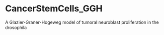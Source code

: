 # CancerStemCells_GGH
A  Glazier-Graner-Hogeweg model of tumoral neuroblast proliferation in the drosophila
